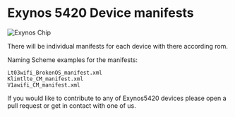 # Exynos 5420 Device manifests

![Exynos Chip](http://www.androidcentral.com/sites/androidcentral.com/files/postimages/9274/exynos-5-octa.jpg)

There will be individual manifests for each device with there according rom.

Naming Scheme examples for the manifests:
```
Lt03wifi_BrokenOS_manifest.xml
Klimtlte_CM_manifest.xml
V1awifi_CM_manifest.xml
```

If you would like to contribute to any of Exynos5420 devices please open a pull request or get in contact with one of us.

